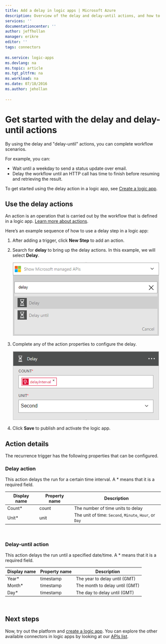 ```yaml
---
title: Add a delay in logic apps | Microsoft Azure
description: Overview of the delay and delay-until actions, and how to use them with an Azure logic app.
services: ''
documentationcenter: ''
author: jeffhollan
manager: erikre
editor: ''
tags: connectors

ms.service: logic-apps
ms.devlang: na
ms.topic: article
ms.tgt_pltfrm: na
ms.workload: na
ms.date: 07/18/2016
ms.author: jehollan

---
```

# Get started with the delay and delay-until actions
By using the delay and "delay-until" actions, you can complete workflow scenarios.

For example, you can:

* Wait until a weekday to send a status update over email.
* Delay the workflow until an HTTP call has time to finish before resuming and retrieving the result.

To get started using the delay action in a logic app, see [Create a logic app](../app-service-logic/app-service-logic-create-a-logic-app.md).

## Use the delay actions
An action is an operation that is carried out by the workflow that is defined in a logic app. [Learn more about actions](connectors-overview.md).

Here’s an example sequence of how to use a delay step in a logic app:

1. After adding a trigger, click **New Step** to add an action.
2. Search for **delay** to bring up the delay actions. In this example, we will select **Delay**.
   
    ![Delay actions](./media/connectors-native-delay/using-action-1.png)
3. Complete any of the action properties to configure the delay.
   
    ![Delay config](./media/connectors-native-delay/using-action-2.png)
4. Click **Save** to publish and activate the logic app.

## Action details
The recurrence trigger has the following properties that can be configured.

### Delay action
This action delays the run for a certain time interval.
A * means that it is a required field.

| Display name | Property name | Description |
| --- | --- | --- |
| Count* |count |The number of time units to delay |
| Unit* |unit |The unit of time: `Second`, `Minute`, `Hour`, or `Day` |

<br>

### Delay-until action
This action delays the run until a specified date/time.
A * means that it is a required field.

| Display name | Property name | Description |
| --- | --- | --- |
| Year* |timestamp |The year to delay until (GMT) |
| Month* |timestamp |The month to delay until (GMT) |
| Day* |timestamp |The day to delay until (GMT) |

<br>

## Next steps
Now, try out the platform and [create a logic app](../app-service-logic/app-service-logic-create-a-logic-app.md). You can explore the other available connectors in logic apps by looking at our [APIs list](apis-list.md).

